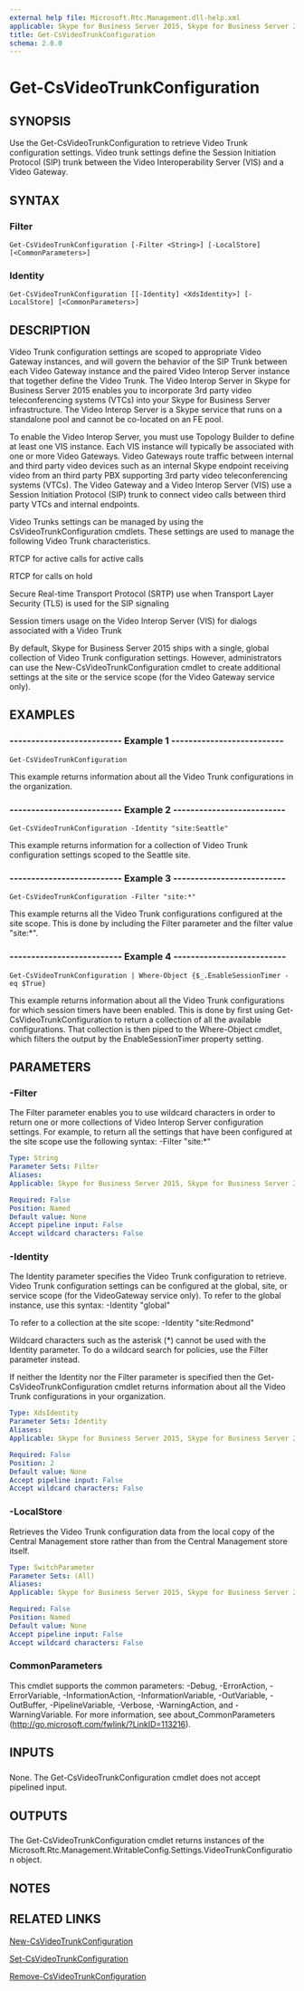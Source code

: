 ```yaml
---
external help file: Microsoft.Rtc.Management.dll-help.xml
applicable: Skype for Business Server 2015, Skype for Business Server 2019
title: Get-CsVideoTrunkConfiguration
schema: 2.0.0
---
```


# Get-CsVideoTrunkConfiguration

## SYNOPSIS
Use the Get-CsVideoTrunkConfiguration to retrieve Video Trunk configuration settings.
Video trunk settings define the Session Initiation Protocol (SIP) trunk between the Video Interoperability Server (VIS) and a Video Gateway.

## SYNTAX

### Filter
```
Get-CsVideoTrunkConfiguration [-Filter <String>] [-LocalStore] [<CommonParameters>]
```

### Identity
```
Get-CsVideoTrunkConfiguration [[-Identity] <XdsIdentity>] [-LocalStore] [<CommonParameters>]
```

## DESCRIPTION
Video Trunk configuration settings are scoped to appropriate Video Gateway instances, and will govern the behavior of the SIP Trunk between each Video Gateway instance and the paired Video Interop Server instance that together define the Video Trunk.
The Video Interop Server in Skype for Business Server 2015 enables you to incorporate 3rd party video teleconferencing systems (VTCs) into your Skype for Business Server infrastructure.
The Video Interop Server is a Skype service that runs on a standalone pool and cannot be co-located on an FE pool.

To enable the Video Interop Server, you must use Topology Builder to define at least one VIS instance.
Each VIS instance will typically be associated with one or more Video Gateways.
Video Gateways route traffic between internal and third party video devices such as an internal Skype endpoint receiving video from an third party PBX supporting 3rd party video teleconferencing systems (VTCs).
The Video Gateway and a Video Interop Server (VIS) use a Session Initiation Protocol (SIP) trunk to connect video calls between third party VTCs and internal endpoints.

Video Trunks settings can be managed by using the CsVideoTrunkConfiguration cmdlets.
These settings are used to manage the following Video Trunk characteristics.

RTCP for active calls for active calls

RTCP for calls on hold

Secure Real-time Transport Protocol (SRTP) use when Transport Layer Security (TLS) is used for the SIP signaling

Session timers usage on the Video Interop Server (VIS) for dialogs associated with a Video Trunk

By default, Skype for Business Server 2015 ships with a single, global collection of Video Trunk configuration settings.
However, administrators can use the New-CsVideoTrunkConfiguration cmdlet to create additional settings at the site or the service scope (for the Video Gateway service only).

## EXAMPLES

### -------------------------- Example 1 -------------------------- 
```
Get-CsVideoTrunkConfiguration
```

This example returns information about all the Video Trunk configurations in the organization.


### -------------------------- Example 2 -------------------------- 
```
Get-CsVideoTrunkConfiguration -Identity "site:Seattle"
```

This example returns information for a collection of Video Trunk configuration settings scoped to the Seattle site.


### -------------------------- Example 3 -------------------------- 
```
Get-CsVideoTrunkConfiguration -Filter "site:*"
```

This example returns all the Video Trunk configurations configured at the site scope.
This is done by including the Filter parameter and the filter value "site:*".

### -------------------------- Example 4 -------------------------- 
```
Get-CsVideoTrunkConfiguration | Where-Object {$_.EnableSessionTimer -eq $True}
```

This example returns information about all the Video Trunk configurations for which session timers have been enabled.
This is done by first using Get-CsVideoTrunkConfiguration to return a collection of all the available configurations.
That collection is then piped to the Where-Object cmdlet, which filters the output by the EnableSessionTimer property setting.


## PARAMETERS

### -Filter
The Filter parameter enables you to use wildcard characters in order to return one or more collections of Video Interop Server configuration settings.
For example, to return all the settings that have been configured at the site scope use the following syntax: -Filter "site:*"

```yaml
Type: String
Parameter Sets: Filter
Aliases: 
Applicable: Skype for Business Server 2015, Skype for Business Server 2019

Required: False
Position: Named
Default value: None
Accept pipeline input: False
Accept wildcard characters: False
```

### -Identity
The Identity parameter specifies the Video Trunk configuration to retrieve.
Video Trunk configuration settings can be configured at the global, site, or service scope (for the VideoGateway service only).
To refer to the global instance, use this syntax: -Identity "global"

To refer to a collection at the site scope: -Identity "site:Redmond"

Wildcard characters such as the asterisk (*) cannot be used with the Identity parameter.
To do a wildcard search for policies, use the Filter parameter instead.

If neither the Identity nor the Filter parameter is specified then the Get-CsVideoTrunkConfiguration cmdlet returns information about all the Video Trunk configurations in your organization.

```yaml
Type: XdsIdentity
Parameter Sets: Identity
Aliases: 
Applicable: Skype for Business Server 2015, Skype for Business Server 2019

Required: False
Position: 2
Default value: None
Accept pipeline input: False
Accept wildcard characters: False
```

### -LocalStore
Retrieves the Video Trunk configuration data from the local copy of the Central Management store rather than from the Central Management store itself.

```yaml
Type: SwitchParameter
Parameter Sets: (All)
Aliases: 
Applicable: Skype for Business Server 2015, Skype for Business Server 2019

Required: False
Position: Named
Default value: None
Accept pipeline input: False
Accept wildcard characters: False
```

### CommonParameters
This cmdlet supports the common parameters: -Debug, -ErrorAction, -ErrorVariable, -InformationAction, -InformationVariable, -OutVariable, -OutBuffer, -PipelineVariable, -Verbose, -WarningAction, and -WarningVariable. For more information, see about_CommonParameters (http://go.microsoft.com/fwlink/?LinkID=113216).

## INPUTS

###  
None.
The Get-CsVideoTrunkConfiguration cmdlet does not accept pipelined input.

## OUTPUTS

###  
The Get-CsVideoTrunkConfiguration cmdlet returns instances of the Microsoft.Rtc.Management.WritableConfig.Settings.VideoTrunkConfiguration object.

## NOTES

## RELATED LINKS

[New-CsVideoTrunkConfiguration](New-CsVideoTrunkConfiguration.md)

[Set-CsVideoTrunkConfiguration](Set-CsVideoTrunkConfiguration.md)

[Remove-CsVideoTrunkConfiguration](Remove-CsVideoTrunkConfiguration.md)

